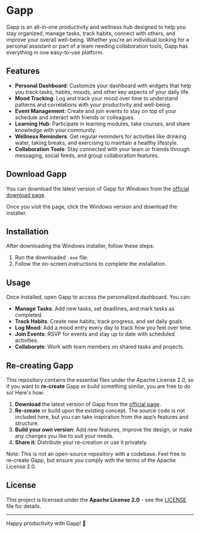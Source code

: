 # Gapp

Gapp is an all-in-one productivity and wellness hub designed to help you stay organized, manage tasks, track habits, connect with others, and improve your overall well-being. Whether you're an individual looking for a personal assistant or part of a team needing collaboration tools, Gapp has everything in one easy-to-use platform.

## Features

- **Personal Dashboard**: Customize your dashboard with widgets that help you track tasks, habits, moods, and other key aspects of your daily life.
- **Mood Tracking**: Log and track your mood over time to understand patterns and correlations with your productivity and well-being.
- **Event Management**: Create and join events to stay on top of your schedule and interact with friends or colleagues.
- **Learning Hub**: Participate in learning modules, take courses, and share knowledge with your community.
- **Wellness Reminders**: Get regular reminders for activities like drinking water, taking breaks, and exercising to maintain a healthy lifestyle.
- **Collaboration Tools**: Stay connected with your team or friends through messaging, social feeds, and group collaboration features.

## Download Gapp

You can download the latest version of Gapp for Windows from the [official download page](https://gapp.pythonanywhere.com/downloads).

Once you visit the page, click the Windows version and download the installer.

## Installation

After downloading the Windows installer, follow these steps:

1. Run the downloaded `.exe` file.
2. Follow the on-screen instructions to complete the installation.

## Usage

Once installed, open Gapp to access the personalized dashboard. You can:

- **Manage Tasks**: Add new tasks, set deadlines, and mark tasks as completed.
- **Track Habits**: Create new habits, track progress, and set daily goals.
- **Log Mood**: Add a mood entry every day to track how you feel over time.
- **Join Events**: RSVP for events and stay up to date with scheduled activities.
- **Collaborate**: Work with team members on shared tasks and projects.

## Re-creating Gapp

This repository contains the essential files under the Apache License 2.0, so if you want to **re-create** Gapp or build something similar, you are free to do so! Here's how:

1. **Download** the latest version of Gapp from the [official page](https://gapp.pythonanywhere.com/downloads).
2. **Re-create** or build upon the existing concept. The source code is not included here, but you can take inspiration from the app’s features and structure.
3. **Build your own version**: Add new features, improve the design, or make any changes you like to suit your needs.
4. **Share it**: Distribute your re-creation or use it privately.

Note: This is not an open-source repository with a codebase. Feel free to re-create Gapp, but ensure you comply with the terms of the Apache License 2.0.

## License

This project is licensed under the **Apache License 2.0** - see the [LICENSE](LICENSE) file for details.

---

Happy productivity with Gapp! 🚀
